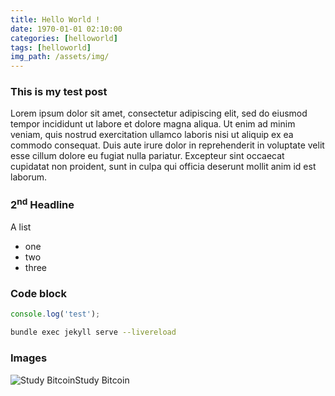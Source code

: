 ```yaml
---
title: Hello World !
date: 1970-01-01 02:10:00
categories: [helloworld]
tags: [helloworld]
img_path: /assets/img/
---
```



### This is my test post

Lorem ipsum dolor sit amet, consectetur adipiscing elit, sed do eiusmod tempor incididunt ut labore et dolore magna aliqua. Ut enim ad minim veniam, quis nostrud exercitation ullamco laboris nisi ut aliquip ex ea commodo consequat. Duis aute irure dolor in reprehenderit in voluptate velit esse cillum dolore eu fugiat nulla pariatur. Excepteur sint occaecat cupidatat non proident, sunt in culpa qui officia deserunt mollit anim id est laborum.

### 2<sup>nd</sup> Headline

A list

* one
* two
* three

### Code block

```javascript
console.log('test');
```

```bash
bundle exec jekyll serve --livereload
```


### Images

![Study Bitcoin](lasermind-og-standard.jpg)Study Bitcoin
